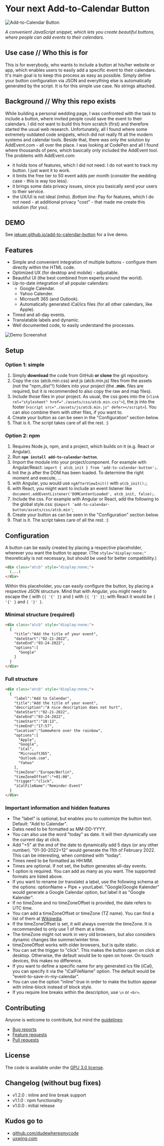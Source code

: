 # Your next Add-to-Calendar Button
![Add-to-Calendar Button](https://github.com/jekuer/add-to-calendar-button/blob/main/repo_image.png?raw=true)

_A convenient JavaScript snippet, which lets you create beautiful buttons, where people can add events to their calendars._
 

## Use case // Who this is for

This is for everybody, who wants to include a button at his/her website or app, which enables users to easily add a specific event to their calendars.
It's main goal is to keep this process as easy as possible. Simply define your button configuration via JSON and everything else is automatically generated by the script.
It is for this simple use case. No strings attached.
 

## Background // Why this repo exists

While building a personal wedding page, I was confronted with the task to include a button, where invited people could save the event to their calendars.
I did not want to build this from scratch (first) and therefore started the usual web research.
Unfortunately, all I found where some extremely outdated code snippets, which did not really fit all the modern systems and calendar tools.
Beside that, there was only the solution by AddEvent.com - all over the place. I was looking at CodePen and all I found where thousands of pens, which basically only included the AddEvent tool.
The problems with AddEvent.com:
* it holds tons of features, which I did not need. I do not want to track my button. I just want it to work.
* it limits the free tier to 50 event adds per month (consider the wedding case - this is way too less).
* it brings some data privacy issues, since you basically send your users to their service.
* the UX/UI is not ideal (imho).
*Bottom line:* Pay for features, which I do not need - at additional privacy "cost" - that made me create this solution (for you).
 

## DEMO

See [jekuer.github.io/add-to-calendar-button](https://jekuer.github.io/add-to-calendar-button/) for a live demo.
 

## Features

* Simple and convenient integration of multiple buttons - configure them directly within the HTML code.
* Optimized UX (for desktop and mobile) - adjustable.
* Beautiful UI (the best combined from experts around the world).
* Up-to-date integration of all popular calendars:
  * Google Calendar.
  * Yahoo Calender.
  * Microsoft 365 (and Outlook).
  * Automatically generated iCal/ics files (for all other calendars, like Apple).
* Timed and all-day events.
* Translatable labels and dynamic.
* Well documented code, to easily understand the processes.

![Demo Screenshot](https://github.com/jekuer/add-to-calendar-button/blob/main/demo.gif?raw=true)
 

## Setup
 
### Option 1: simple
 
1. Simply **download** the code from GitHub **or clone** the git repository.
2. Copy the css (atcb.min.css) and js (atcb.min.js) files from the assets (not the "npm_dist"!) folders into your project (the **.min.** files are required, but it is recommended to also copy the raw and map files).
3. Include those files in your project. As usual, the css goes into the <head> (`<link rel="stylesheet" href="./assets/css/atcb.min.css">`), the js into the <body> footer (`<script src="./assets/js/atcb.min.js" defer></script>`). You can also combine them with other files, if you want to.
4. Create your button as can be seen in the "Configuration" section below.
5. That is it. The script takes care of all the rest. :)

### Option 2: npm

1. Requires Node.js, npm, and a project, which builds on it (e.g. React or Angular).
2. Run **`npm install add-to-calendar-button`**.
3. Import the module into your project/component. For example with Angular/React: `import { atcb_init } from 'add-to-calendar-button';`.
4. Init the js after the DOM has been loaded. To determine the right moment and execute, ...
  1. with Angular, you would use `ngAfterViewInit()` with `atcb_init();`; 
  2. with React, you might want to include an event listener like `document.addEventListener('DOMContentLoaded', atcb_init, false);`.
5. Include the css. For example with Angular or React, add the following to the global style.css: `@import 'add-to-calendar-button/assets/css/atcb.min'`;
6. Create your button as can be seen in the "Configuration" section below.
7. That is it. The script takes care of all the rest. :)
 

## Configuration

A button can be easily created by placing a respective placeholder, wherever you want the button to appear. 
(The `style="display:none;"` theoretically is not necessary, but should be used for better compatibility.)
```html
<div class="atcb" style="display:none;">
  (...)
</div>
```
Within this placeholder, you can easily configure the button, by placing a respective JSON structure. 
Mind that with Angular, you might need to escape the { with `{{ '{' }}` and } with `{{ '}' }}`; with React it would be `{ '{' }` and `{ '}' }`.

### Minimal structure (required)

```html
<div class="atcb" style="display:none;">
  {
    "title":"Add the title of your event",
    "dateStart":"02-21-2022",
    "dateEnd":"03-24-2022",
    "options":[
      "Google"
    ]
  }
</div>
```

### Full structure

```html
<div class="atcb" style="display:none;">
  {
    "label":"Add to Calendar",
    "title":"Add the title of your event",
    "description":"A nice description does not hurt",
    "dateStart":"02-21-2022",
    "dateEnd":"03-24-2022",
    "timeStart":"10:13",
    "timeEnd":"17:57",
    "location":"Somewhere over the rainbow",
    "options":[
      "Apple",
      "Google",
      "iCal",
      "Microsoft365",
      "Outlook.com",
      "Yahoo"
    ],
    "timeZone":"Europe/Berlin",
    "timeZoneOffset":"+01:00",
    "trigger":"click",
    "iCalFileName":"Reminder-Event"
  }
</div>
```
 

### Important information and hidden features

* The "label" is optional, but enables you to customize the button text. Default: "Add to Calendar".
* Dates need to be formatted as MM-DD-YYYY.
* You can also use the word "today" as date. It will then dynamically use the current day at click.
* Add "+5" at the end of the date to dynamically add 5 days (or any other number). "01-30-2022+12" would generate the 11th of February 2022. This can be interesting, when combined with "today".
* Times need to be formatted as HH:MM.
* Times are optional. If not set, the button generates all-day events.
* 1 option is required. You can add as many as you want. The supported formats are listed above.
* If you want to rename (or translate) a label, use the following schema at the options: optionName + Pipe + yourLabel. "Google|Google Kalender" would generate a Google Calendar option, but label it as "Google Kalender".
* If no timeZone and no timeZoneOffset is provided, the date refers to UTC time.
* You can add a timeZoneOffset or timeZone (TZ name). You can find a list of them at [Wikipedia](https://en.wikipedia.org/wiki/List_of_tz_database_time_zones).
* If the timeZoneOffset is set, it will always override the timeZone. It is recommended to only use 1 of them at a time.
* The timeZone might not work in very old browsers, but also considers dynamic changes like summer/winter time.
* timeZoneOffset works with older browsers, but is quite static.
* You can set the trigger to "click". This makes the button open on click at desktop. Otherwise, the default would be to open on hover. On touch devices, this makes no difference.
* If you want to define a specific name for any generated ics file (iCal), you can specify it via the "iCalFileName" option. The default would be "event-to-save-in-my-calendar".
* You can use the option "inline":true in order to make the button appear with inline-block instead of block style.
* If you require line breaks within the description, use `\n` or `<br>`.
 

## Contributing

Anyone is welcome to contribute, but mind the [guidelines](.github/CONTRIBUTING.md):

* [Bug reports](.github/CONTRIBUTING.md#bugs)
* [Feature requests](.github/CONTRIBUTING.md#features)
* [Pull requests](.github/CONTRIBUTING.md#pull-requests)
 

## License

The code is available under the [GPU 3.0 license](LICENSE.txt).
 

## Changelog (without bug fixes)

* v1.2.0 : inline and line break support
* v1.1.0 : npm functionality
* v1.0.0 : initial release
 

## Kudos go to
* [github.com/dudewheresmycode](https://github.com/dudewheresmycodee)
* [uxwing.com](https://uxwing.com)
